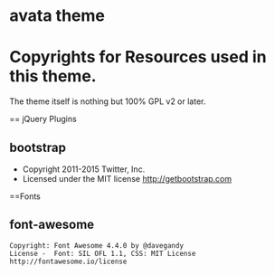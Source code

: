 avata theme
============


Copyrights for Resources used in this theme.
============

The theme itself is nothing but 100% GPL v2 or later.

== jQuery Plugins

 ## bootstrap
   * Copyright 2011-2015 Twitter, Inc.
   * Licensed under the MIT license
     http://getbootstrap.com
     
==Fonts

  ##  font-awesome
    Copyright: Font Awesome 4.4.0 by @davegandy
    License -  Font: SIL OFL 1.1, CSS: MIT License
    http://fontawesome.io/license